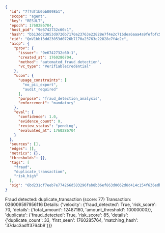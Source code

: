 ```json
{
  "id": "7f7df1b0bb0098b1",
  "scope": "agent",
  "key": "RESULT",
  "epoch": 1760286704,
  "host_pid": "9e6742732c60:1",
  "hash": "bb13dd23053d0726b7170a23763e22828e7f4e2c716dea6aaa4a9fefbfc55a99",
  "cid": "QmV1bb13dd23053d0726b7170a23763e22828e7f4e2c",
  "aicp": {
    "prov": {
      "issuer": "9e6742732c60:1",
      "created_at": 1760286704,
      "method": "automated_fraud_detection",
      "vc_type": "VerifiableCredential"
    },
    "ucon": {
      "usage_constraints": [
        "no_pii_export",
        "audit_required"
      ],
      "purpose": "fraud_detection_analysis",
      "enforcement": "mandatory"
    },
    "eval": {
      "confidence": 1.0,
      "evidence_count": 0,
      "review_status": "pending",
      "evaluated_at": 1760286704
    }
  },
  "sources": [],
  "edges": [],
  "metrics": {},
  "thresholds": {},
  "tags": [
    "fraud",
    "duplicate_transaction",
    "risk_high"
  ],
  "sig": "6bd231cf7eeb7e774266d583296fab8b36ef863d0662d8d414c154f636edb194"
}
```

Fraud detected: duplicate_transaction (score: 77)
Transaction: 026009597956116
Details: {'velocity': {'fraud_detected': True, 'risk_score': 70, 'details': {'total_amount': 12487180, 'amount_threshold': 10000000}}, 'duplicate': {'fraud_detected': True, 'risk_score': 85, 'details': {'duplicate_count': 33, 'first_seen': 1760285764, 'matching_hash': '37dac3adff3764b9'}}}
